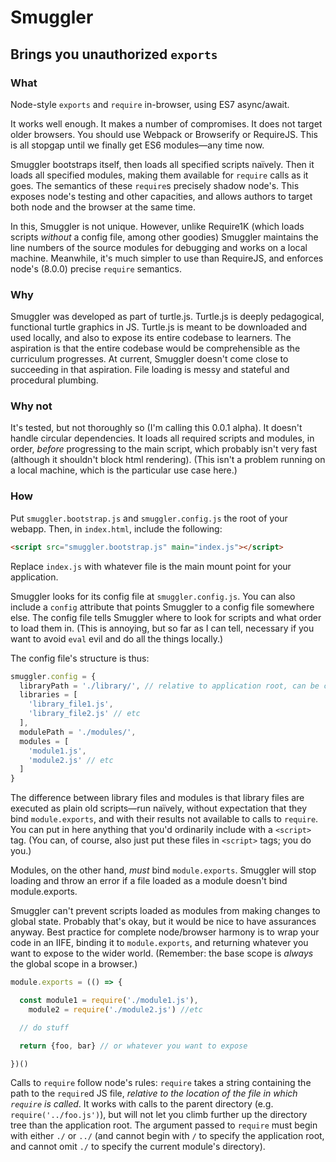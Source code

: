 # Smuggler
## Brings you unauthorized `exports`

### What
Node-style `exports` and `require` in-browser, using ES7 async/await.

It works well enough. It makes a number of compromises. It does not target older browsers. You should use Webpack or Browserify or RequireJS. This is all stopgap until we finally get ES6 modules—any time now.

Smuggler bootstraps itself, then loads all specified scripts naïvely. Then it loads all specified modules, making them available for `require` calls as it goes. The semantics of these `require`s precisely shadow node's. This exposes node's testing and other capacities, and allows authors to target both node and the browser at the same time.

In this, Smuggler is not unique. However, unlike Require1K (which loads scripts *without* a config file, among other goodies) Smuggler maintains the line numbers of the source modules for debugging and works on a local machine. Meanwhile, it's much simpler to use than RequireJS, and enforces node's (8.0.0) precise `require` semantics.

### Why
Smuggler was developed as part of turtle.js. Turtle.js is deeply pedagogical, functional turtle graphics in JS. Turtle.js is meant to be downloaded and used locally, and also to expose its entire codebase to learners. The aspiration is that the entire codebase would be comprehensible as the curriculum progresses. At current, Smuggler doesn't come close to succeeding in that aspiration. File loading is messy and stateful and procedural plumbing.

### Why not
It's tested, but not thoroughly so (I'm calling this 0.0.1 alpha). It doesn't handle circular dependencies. It loads all required scripts and modules, in order, *before* progressing to the main script, which probably isn't very fast (although it shouldn't block html rendering). (This isn't a problem running on a local machine, which is the particular use case here.)

### How
Put `smuggler.bootstrap.js` and `smuggler.config.js` the root of your webapp. Then, in `index.html`, include the following:
```html
<script src="smuggler.bootstrap.js" main="index.js"></script>
```
Replace `index.js` with whatever file is the main mount point for your application.

Smuggler looks for its config file at `smuggler.config.js`. You can also include a `config` attribute that points Smuggler to a config file somewhere else. The config file tells Smuggler where to look for scripts and what order to load them in. (This is annoying, but so far as I can tell, necessary if you want to avoid `eval` evil and do all the things locally.)

The config file's structure is thus:
```javascript
smuggler.config = {
  libraryPath = './library/', // relative to application root, can be changed
  libraries = [
    'library_file1.js',
    'library_file2.js' // etc
  ],
  modulePath = './modules/',
  modules = [
    'module1.js',
    'module2.js' // etc
  ]
}
```
The difference between library files and modules is that library files are executed as plain old scripts—run naïvely, without expectation that they bind `module.exports`, and with their results not available to calls to `require`. You can put in here anything that you'd ordinarily include with a `<script>` tag. (You can, of course, also just put these files in `<script>` tags; you do you.)

Modules, on the other hand, *must* bind `module.exports`. Smuggler will stop loading and throw an error if a file loaded as a module doesn't bind module.exports.

Smuggler can't prevent scripts loaded as modules from making changes to global state. Probably that's okay, but it would be nice to have assurances anyway. Best practice for complete node/browser harmony is to wrap your code in an IIFE, binding it to `module.exports`, and returning whatever you want to expose to the wider world. (Remember: the base scope is *always* the global scope in a browser.)
```javascript
module.exports = (() => {

  const module1 = require('./module1.js'),
    module2 = require('./module2.js') //etc

  // do stuff

  return {foo, bar} // or whatever you want to expose

})()
```
Calls to `require` follow node's rules: `require` takes a string containing the path to the `require`d JS file, *relative to the location of the file in which `require` is called*. It works with calls to the parent directory (e.g. `require('../foo.js')`), but will not let you climb further up the directory tree than the application root. The argument passed to `require` must begin with either `./` or `../` (and cannot begin with `/` to specify the application root, and cannot omit `./` to specify the current module's directory).
